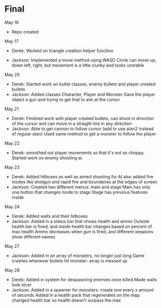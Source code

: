 # Final

May 16
- Repo created

May 17
- Derek: Worked on triangle creation helper function

- Jackson:
    Implemented a move method using WASD
    Circle can move up, down left, right, but movement is a little clunky and looks unstable

May 20
- Derek: Started work on bullet classes, enemy bullets and player created bullets
- Jackson:
    Added classes Character, Player and Monster
    Gave the player object a gun and trying to get that to aim at the cursor

May 21
- Derek: Finished work with player created bullets, can shoot in direction of the cursor and can move in a straight line in any direction
- Jackson:
    Able to get cannon to follow cursor (add to use atan2 instead of regular atan)
    Used same method to get a monster to follow the player

May 22
- Derek: smoothed out player movements so that it's not so choppy. Started work on enemy shooting ai.

May 23
- Derek: Added hitboxes as well as aimed shooting for AI also added fire modes like shotgun and rapid fire and boundaries at the edges of screen
- Jackson:
    Created two different menus: main and stage
    Main has only one button that changes mode to stage
    Stage has previous features inside

May 24
- Derek: Added walls and their hitboxes
- Jackson:
    Added in a status bar that shows health and ammo
    Outside health bar is fixed, and inside health bar changes based on percent of max health
    Ammo decreases when gun is fired, and different weapons show different names

May 27
- Jackson:
    Added in an array of monsters, no longer just long
    Game crashes whenever bullets hit monster: array is messed up

May 28
- Derek: 
    Added in system for despawning enemies once killed
    Made walls look nicer
- Jackson:
    Added in a spawner for monsters: create one every x amount of seconds
    Added in a health pack that regenerates on the map: changed health bar so health doesn't surpass the max
